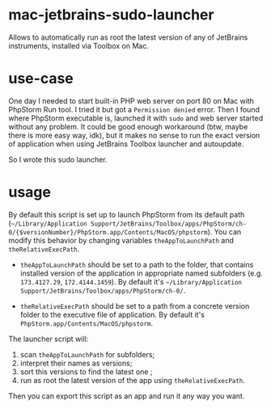 # mac-jetbrains-sudo-launcher
Allows to automatically run as root the latest version of any of JetBrains instruments, installed via Toolbox on Mac.

# use-case
One day I needed to start built-in PHP web server on port 80 on Mac with PhpStorm Run tool. I tried it but got a `Permission denied` error. Then I found where PhpStorm executable is, launched it with `sudo` and web server started without any problem. It could be good enough workaround (btw, maybe there is more easy way, idk), but it makes no sense to run the exact version of application when using JetBrains Toolbox launcher and autoupdate. 

So I wrote this sudo launcher.

# usage
By default this script is set up to launch PhpStorm from its default path (`~/Library/Application Support/JetBrains/Toolbox/apps/PhpStorm/ch-0/{$versionNumber}/PhpStorm.app/Contents/MacOS/phpstorm`). You can modify this behavior by changing variables `theAppToLaunchPath` and `theRelativeExecPath`.

* `theAppToLaunchPath` should be set to a path to the folder, that contains installed version of the application in appropriate named subfolders (e.g. `173.4127.29`, `172.4144.1459`). By default it's `~/Library/Application Support/JetBrains/Toolbox/apps/PhpStorm/ch-0/`.

* `theRelativeExecPath` should be set to a path from a concrete version folder to the executive file of application. By default it's `PhpStorm.app/Contents/MacOS/phpstorm`.

The launcher script will:
1) scan `theAppToLaunchPath` for subfolders;
2) interpret their names as versions;
3) sort this versions to find the latest one ;
4) run as root the latest version of the app using `theRelativeExecPath`.

Then you can export this script as an app and run it any way you want. 
